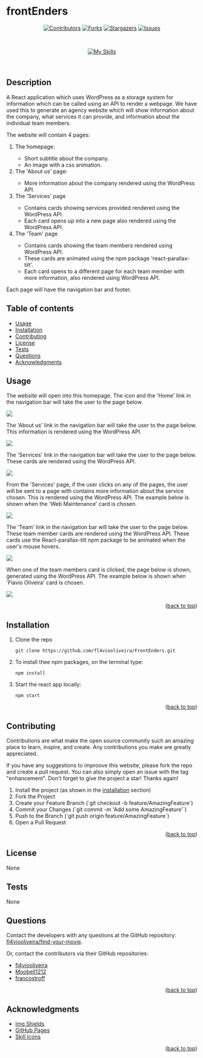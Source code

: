# frontEnders
<div align="center">

[![Contributors](https://img.shields.io/github/contributors/fl4viooliveira/FrontEnders?style=for-the-badge)](https://github.com/fl4viooliveira/react-portfolio/graphs/contributors)
[![Forks](https://img.shields.io/github/forks/fl4viooliveira/FrontEnders?style=for-the-badge)](https://github.com/fl4viooliveira/react-portfolio/forks)
[![Stargazers](https://img.shields.io/github/stars/fl4viooliveira/FrontEnders?style=for-the-badge)](https://github.com/fl4viooliveira/FrontEnders/stargazers)
[![Issues](https://img.shields.io/github/issues/fl4viooliveira/FrontEnders?style=for-the-badge)](https://github.com/fl4viooliveira/FrontEnders/issues)

</br>

[![My Skills](https://skillicons.dev/icons?i=js,html,css,react,bootstrap,wordpress)](https://skillicons.dev)
</div>
</br>

## Description
A React application which uses WordPress as a storage system for information which can be called using an API to render a webpage. We have used this to generate an agency website which will show information about the company, what services it can provide, and information about the individual team members.

The website will contain 4 pages: 
<ol>
<li>The homepage:</li>
<ul>
<li>Short subtitle about the company.</li>
<li>An image with a css animation.</li>
</ul>
<li>The 'About us' page:</li>
<ul>
<li>More information about the company rendered using the WordPress API.</li>
</ul>
<li>The 'Services' page</li>
<ul>
<li>Contains cards showing services provided rendered using the WordPress API.</li>
<li>Each card opens up into a new page also rendered using the WordPress API.</li>
</ul>
<li>The 'Team' page</li>
<ul>
<li>Contains cards showing the team members rendered using WordPress API.</li>
<li>These cards are animated using the npm package 'react-parallax-tilt'.</li>
<li>Each card opens to a different page for each team member with more information, also rendered using WordPress API.</li>
</ul>
</ol>

Each page will have the navigation bar and footer.

## Table of contents
- [Usage](#usage)
- [Installation](#installation)
- [Contributing](#contributing)
- [License](#license)
- [Tests](#tests)
- [Questions](#questions)
- [Acknowledgments](#acknowledgments)

## Usage
The website will open into this homepage. The icon and the 'Home' link in the navigation bar will take the user to the page below.

<img src="assets/readmeImages/homepage.png" />

The 'About us' link in the navigation bar will take the user to the page below. This information is rendered using the WordPress API.

<img src="assets/readmeImages/aboutus.png" />

The 'Services' link in the navigation bar will take the user to the page below. These cards are rendered using the WordPress API. 

<img src="assets/readmeImages/services.png" />

From the 'Services' page, if the user clicks on any of the pages, the user will be sent to a page with contains more information about the service chosen. This is rendered using the WordPress API. The example below is shown when the 'Web Maintenance' card is chosen.

<img src="assets/readmeImages/webmaintenance.png" />

The 'Team' link in the navigation bar will take the user to the page below. These team member cards are rendered using the WordPress API. These cards use the React-parallax-tilt npm package to be animated when the user's mouse hovers.

<img src="assets/readmeImages/team.png" />

When one of the team members card is clicked, the page below is shown, generated using the WordPress API. The example below is shown when 'Flavio Oliveira' card is chosen.

<img src="assets/readmeImages/teammember.png" />


<p align="right">(<a href="https://github.com/fl4viooliveira/FrontEnders/blob/28-create-readme/src/README.md">back to top</a>)</p>

## Installation
<ol>
<li>Clone the repo</li>

```
git clone https://github.com/fl4viooliveira/FrontEnders.git
```

<li>To install thee npm packages, on the terminal type:</li>

```
npm install
```

<li>Start the react app locally:</li>

```
npm start
```
</ol>

<p align="right">(<a href="https://github.com/fl4viooliveira/FrontEnders/blob/28-create-readme/src/README.md">back to top</a>)</p>

## Contributing
Contributions are what make the open source community such an amazing place to learn, inspire, and create. Any contributions you make are greatly appreciated.

If you have any suggestions to improove this website, please fork the repo and create a pull request. You can also simply open an issue with the tag "enhancement". Don't forget to give the project a star! Thanks again!

<ol>
<li>Install the project (as shown in the <a href="#installation">installation</a> section)</li>
<li>Fork the Project</li>
<li>Create your Feature Branch (`git checkout -b feature/AmazingFeature`)</li>
<li>Commit your Changes (`git commit -m 'Add some AmazingFeature'`)</li>
<li>Push to the Branch (`git push origin feature/AmazingFeature`)</li>
<li>Open a Pull Request</li>
</ol>

<p align="right">(<a href="https://github.com/fl4viooliveira/FrontEnders/blob/28-create-readme/src/README.md">back to top</a>)</p>

## License
None

## Tests
None

## Questions
Contact the developers with any questions at the GitHub repository: [fl4viooliveira/find-your-movie](https://github.com/fl4viooliveira/find-your-movie).

Or, contact the contributors via their GitHub repositories:
- [fl4viooliveira](https://github.com/fl4viooliveira)
- [Moobell1212](https://github.com/Moobell1212)
- [francostroff](https://github.com/francostroff)

<p align="right">(<a href="https://github.com/fl4viooliveira/FrontEnders/blob/28-create-readme/src/README.md">back to top</a>)</p>

## Acknowledgments
- [Img Shields](https://shields.io)
- [GitHub Pages](https://pages.github.com)
- [Skill Icons](https://skillicons.dev/)

<p align="right">(<a href="https://github.com/fl4viooliveira/FrontEnders/blob/28-create-readme/src/README.md">back to top</a>)</p>